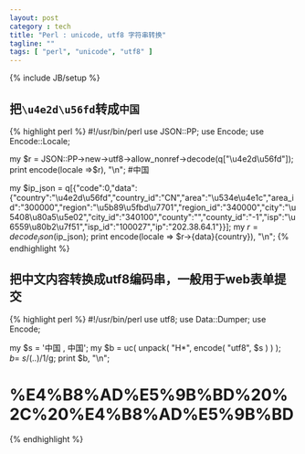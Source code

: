 ```yaml
---
layout: post
category : tech
title: "Perl : unicode, utf8 字符串转换"
tagline: ""
tags: [ "perl", "unicode", "utf8" ] 
---
```

{% include JB/setup %}

## 把``\u4e2d\u56fd``转成``中国``

{% highlight perl %}
#!/usr/bin/perl
use JSON::PP;
use Encode;
use Encode::Locale;

my $r = JSON::PP->new->utf8->allow_nonref->decode(q["\u4e2d\u56fd"]);
print encode(locale =>$r), "\n";  #中国

my $ip_json = q[{"code":0,"data":{"country":"\u4e2d\u56fd","country_id":"CN","area":"\u534e\u4e1c","area_id":"300000","region":"\u5b89\u5fbd\u7701","region_id":"340000","city":"\u5408\u80a5\u5e02","city_id":"340100","county":"","county_id":"-1","isp":"\u6559\u80b2\u7f51","isp_id":"100027","ip":"202.38.64.1"}}];
my $r = decode_json($ip_json);
print encode(locale => $r->{data}{country}), "\n"; 
{% endhighlight %}

## 把中文内容转换成utf8编码串，一般用于web表单提交

{% highlight perl %}
#!/usr/bin/perl 
use utf8;
use Data::Dumper;
use Encode;

my $s = '中国 , 中国';
my $b = uc( unpack( "H*", encode( "utf8", $s ) ) );
$b =~ s/(..)/%$1/g;
print $b, "\n";
# %E4%B8%AD%E5%9B%BD%20%2C%20%E4%B8%AD%E5%9B%BD
{% endhighlight %}
